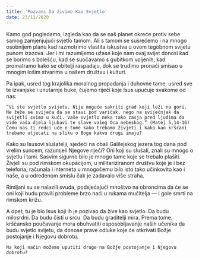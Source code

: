 ```yaml
---
title: 'Pozvani Da živimo Kao Svjetlo'
date: 23/11/2020
---
```


Kamo god pogledamo, izgleda kao da se naš planet okreće protiv sebe samog zamjenjujući svjetlo tamom. Ali s tamom se susrećemo i na mnogo osobnijem planu kad razmotrimo vlastita iskustva u ovom tegobnom svijetu punom izazova. Jer i mi razumijemo užase koje nam ovaj svijet donosi kad se borimo s bolešću, kad se suočavamo s gubitkom voljenih, kad promatramo kako se obitelji raspadaju, dok se trudimo pronaći smisao u mnogim lošim stvarima u našem društvu i kulturi.

Pa ipak, usred tog krajolika moralnog propadanja i duhovne tame, usred sve te izvanjske i unutarnje buke, čujemo riječi koje Isus upućuje svakome od nas:

`“Vi ste svjetlo svijetu. Nije moguće sakriti grad koji leži na gori. Ne žeže se svijeća da se stavi pod varićak, nego na svijećnjak da svijetli svima u kući. Vaše svjetlo neka tako zasja pred ljudima da vide vaša djela ljubavi te slave vašeg Oca nebeskog.” (Matej 5,14-16) Čemu nas ti redci uče o tome kako trebamo živjeti i kako kao kršćani trebamo utjecati na sliku o Bogu kakvu drugi imaju?`

Kako su Isusovi slušatelji, sjedeći na obali Galilejskog jezera tog dana pod vrelim suncem, razumjeli Njegove riječi? Oni koji su slušali, znali su mnogo o svjetlu i tami. Sasvim sigurno bilo je mnogo tame koje se trebalo plašiti. Živjeli su pod rimskom okupacijom, u militariziranom društvu koje je i bez telefona, računala i interneta u mnogočemu bilo isto tako učinkovito kao i naše, a u određenom smislu čak je zadavalo više straha.

Rimljani su se nalazili svuda, podsjećajući mnoštvo na obroncima da će se oni koji budu pravili probleme brzo naći u rukama mučitelja — i gole smrti na rimskom križu.

A opet, tu je bio Isus koji ih je pozivao da žive kao svjetlo. Da budu milosrdni. Da budu čisti u srcu. Da budu graditelji mira. Prema tome, kršćansko poučavanje mora obuhvatiti osposobljavanje naših učenika da budu svjetlo svijetu, da donose prave odluke koje će otkrivati Božje postojanje i Njegovu dobrotu.

`Na koji način možemo uputiti druge na Božje postojanje i Njegovu dobrotu?`